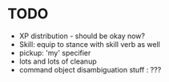 # TODO

* XP distribution - should be okay now?
* Skill: equip to stance with skill verb as well
* pickup: 'my' specifier
* lots and lots of cleanup
* command object disambiguation stuff : ???